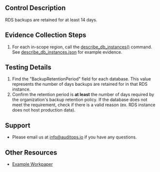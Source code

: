 ## Control Description
RDS backups are retained for at least 14 days.

## Evidence Collection Steps
1. For each in-scope region, call the [describe_db_instances()](https://boto3.amazonaws.com/v1/documentation/api/latest/reference/services/rds/client/describe_db_instances.html) command. See [describe_db_instances.json](./describe_db_instances.json) for example evidence.

## Testing Details
1. Find the "BackupRetentionPeriod" field for each database. This value represents the number of days backups are retained for in that RDS instance.
2. Confirm the retention period is **at least** the number of days required by the organization's backup retention policy. If the database does not meet the requirement, check if there is a valid reason (ex. RDS instance does not host production data).

## Support
- Please email us at info@auditops.io if you have any questions.

## Other Resources
- [Example Workpaper](https://docs.google.com/spreadsheets/d/1bGfbXUTSzVCSGCWn7UtG6QN4wWeEKdrubygcCuDDjbI/edit?gid=1525441158)

